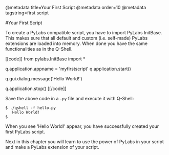 @metadata title=Your First Script
@metadata order=10
@metadata tagstring=first script


#Your First Script

To create a PyLabs compatible script, you have to import PyLabs InitBase. This makes sure that all default and custom (i.e. self-made) PyLabs extensions are loaded into memory.
When done you have the same functionalities as in the Q-Shell.

[[code]]
from pylabs.InitBase import *

q.application.appname = 'myfirstscript'
q.application.start()

q.gui.dialog.message('Hello World!')

q.application.stop()
[[/code]]

Save the above code in a `.py` file and execute it with Q-Shell:

    $ ./qshell -f hello.py
       Hello World!
    $

When you see 'Hello World!' appear, you have successfully created your first PyLabs script.

Next in this chapter you will learn to use the power of PyLabs in your script and make a PyLabs extension of your script.
